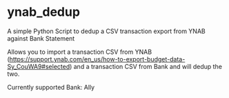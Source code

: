 # ynab_dedup
A simple Python Script to dedup a CSV transaction export from YNAB against Bank Statement

Allows you to import a transaction CSV from YNAB (https://support.ynab.com/en_us/how-to-export-budget-data-Sy_CouWA9#selected) and a transaction CSV from Bank and will dedup the two.

Currently supported Bank: 
Ally


